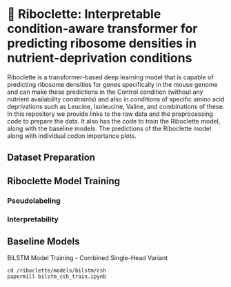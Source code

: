 # 🧬 Riboclette: Interpretable condition-aware transformer for predicting ribosome densities in nutrient-deprivation conditions

Riboclette is a transformer-based deep learning model that is capable of predicting ribosome densities for genes specifically in the mouse genome and can make these predictions in the Control condition (without any nutrient availability constraints) and also in conditions of specific amino acid deprivations such as Leucine, Isoleucine, Valine, and combinations of these. In this repository we provide links to the raw data and the preprocessing code to prepare the data. It also has the code to train the Riboclette model, along with the baseline models. The predictions of the Riboclette model along with individual codon importance plots. 

## Dataset Preparation

## Riboclette Model Training

### Pseudolabeling

### Interpretability 

## Baseline Models

BiLSTM Model Training - Combined Single-Head Variant

```
cd /riboclette/models/bilstm/csh
papermill bilstm_csh_train.ipynb
```

